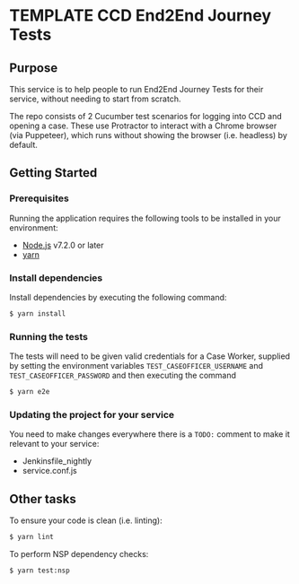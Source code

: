 # TEMPLATE CCD End2End Journey Tests


## Purpose

This service is to help people to run End2End Journey Tests for their service,
without needing to start from scratch.

The repo consists of 2 Cucumber test scenarios for logging into CCD and opening a case.
These use Protractor to interact with a Chrome browser (via Puppeteer), which runs without
showing the browser (i.e. headless) by default.


## Getting Started

### Prerequisites

Running the application requires the following tools to be installed in your environment:

  * [Node.js](https://nodejs.org/) v7.2.0 or later
  * [yarn](https://yarnpkg.com/)

### Install dependencies

Install dependencies by executing the following command:

 ```bash
$ yarn install
 ```

### Running the tests

The tests will need to be given valid credentials for a Case Worker, supplied by
setting the environment variables `TEST_CASEOFFICER_USERNAME` and `TEST_CASEOFFICER_PASSWORD` and then executing the command

 ```bash
$ yarn e2e
 ```

### Updating the project for your service

You need to make changes everywhere there is a `TODO:` comment to make it relevant to your service:

* Jenkinsfile_nightly
* service.conf.js


## Other tasks

To ensure your code is clean (i.e. linting):

 ```bash
$ yarn lint
 ```

To perform NSP dependency checks:

 ```bash
$ yarn test:nsp
 ```

